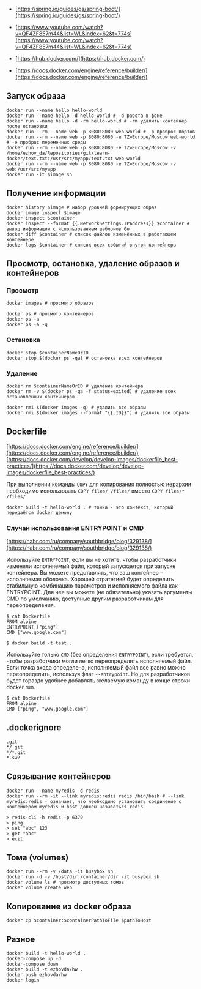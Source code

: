 - [https://spring.io/guides/gs/spring-boot/](https://spring.io/guides/gs/spring-boot/)

- [https://www.youtube.com/watch?v=QF4ZF857m44&list=WL&index=62&t=774s](https://www.youtube.com/watch?v=QF4ZF857m44&list=WL&index=62&t=774s)

- [https://hub.docker.com/](https://hub.docker.com/)

- [https://docs.docker.com/engine/reference/builder/](https://docs.docker.com/engine/reference/builder/)

## Запуск образа

```
docker run --name hello hello-world
docker run --name hello -d hello-world # -d работа в фоне
docker run --name hello -d -rm hello-world # -rm удалить контейнер после остановки
docker run --rm --name web -p 8080:8080 web-world # -p проброс портов
docker run --rm --name web -p 8080:8080 -e TZ=Europe/Moscow web-world # -e проброс переменных среды
docker run --rm --name web -p 8080:8080 -e TZ=Europe/Moscow -v /home/ezhov_da/Repositories/git/learn-docker/text.txt:/usr/src/myapp/text.txt web-world
docker run --rm --name web -p 8080:8080 -e TZ=Europe/Moscow -v web:/usr/src/myapp
docker run -it $image sh
```

## Получение информации

```
docker history $image # набор уровней формирующих образ
docker image inspect $image
docker inspect $container
docker inspect --format {{.NetworkSettings.IPAddress}} $container # вывод информации с использованием шаблонов Go
docker diff $container # список файлов изменённых в работающем контейнере
docker logs $container # список всех событий внутри контейнера
```

## Просмотр, остановка, удаление образов и контейнеров

### Просмотр

```
docker images # просмотр образов

docker ps # просмотр контейнеров
docker ps -a
docker ps -a -q
```

### Остановка

```
docker stop $containerNameOrID
docker stop $(docker ps -qa) # остановка всех контейнеров
```

### Удаление

```
docker rm $containerNameOrID # удаление контейнера
docker rm -v $(docker ps -qa -f status=exited) # удаление всех остановленных контейнеров

docker rmi $(docker images -q) # удалить все образы
docker rmi $(docker images --format "{{.ID}}") # удалить все образы
```

## Dockerfile

[https://docs.docker.com/engine/reference/builder/](https://docs.docker.com/engine/reference/builder/)
[https://docs.docker.com/develop/develop-images/dockerfile_best-practices/](https://docs.docker.com/develop/develop-images/dockerfile_best-practices/)

При выполнении команды `COPY` для копирования полностью иерархии необходимо использовать `COPY files/ /files/` вместо `COPY files/* /files/`

```
docker build -t hello-world . # точка - это контекст, который передаётся docker демону
```

### Случаи использования ENTRYPOINT и CMD

[https://habr.com/ru/company/southbridge/blog/329138/](https://habr.com/ru/company/southbridge/blog/329138/)

Используйте `ENTRYPOINT`, если вы не хотите, чтобы разработчики изменяли исполняемый файл, который запускается при запуске контейнера.
Вы можете представлять, что ваш контейнер – исполняемая оболочка.
Хорошей стратегией будет определить стабильную комбинацию параметров и исполняемого файла как ENTRYPOINT.
Для нее вы можете (не обязательно) указать аргументы CMD по умолчанию, доступные другим разработчикам для переопределения.

```
$ cat Dockerfile
FROM alpine
ENTRYPOINT ["ping"]
CMD ["www.google.com"]

$ docker build -t test .
```

Используйте только `CMD` (без определения `ENTRYPOINT`), если требуется, чтобы разработчики могли легко переопределять исполняемый файл.
Если точка входа определена, исполняемый файл все равно можно переопределить, используя флаг `--entrypoint`.
Но для разработчиков будет гораздо удобнее добавлять желаемую команду в конце строки docker run.

```
$ cat Dockerfile
FROM alpine
CMD ["ping", "www.google.com"]
```

## .dockerignore

```
.git
*/.git
*/*.git
*.sw?
```

## Связывание контейнеров

```
docker run --name myredis -d redis
docker run --rm -it --link myredis:redis redis /bin/bash # --link myredis:redis - означает, что необходимо установить соединение с контейнером myredis и host должен называться redis

> redis-cli -h redis -p 6379
> ping
> set "abc" 123
> get "abc"
> exit
```

## Тома (volumes)

```
docker run --rm -v /data -it busybox sh
docker run -d -v /host/dir:/container/dir -it busybox sh
docker volume ls # просмотр доступных томов
docker volume create web
```

## Копирование из docker образа

```
docker cp $container:$containerPathToFile $pathToHost
```

## Разное

```
docker build -t hello-world .
docker-compose up -d
docker-compose down
docker build -t ezhovda/hw .
docker push ezhovda/hw
docker login
```

